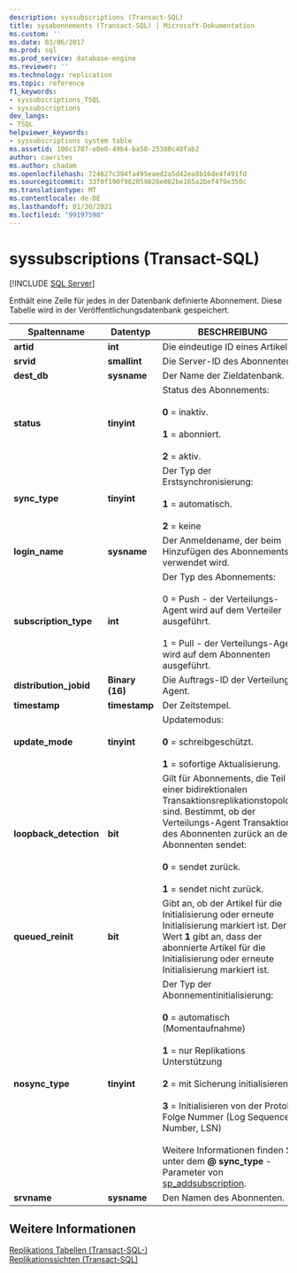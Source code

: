 ```yaml
---
description: syssubscriptions (Transact-SQL)
title: sysabonnements (Transact-SQL) | Microsoft-Dokumentation
ms.custom: ''
ms.date: 03/06/2017
ms.prod: sql
ms.prod_service: database-engine
ms.reviewer: ''
ms.technology: replication
ms.topic: reference
f1_keywords:
- syssubscriptions_TSQL
- syssubscriptions
dev_langs:
- TSQL
helpviewer_keywords:
- syssubscriptions system table
ms.assetid: 106c1707-e0e0-49b4-ba50-25380c40fab2
author: cawrites
ms.author: chadam
ms.openlocfilehash: 724627c394fa495eaed2a5d42ea8b16de4f491fd
ms.sourcegitcommit: 33f0f190f962059826e002be165a2bef4f9e350c
ms.translationtype: MT
ms.contentlocale: de-DE
ms.lasthandoff: 01/30/2021
ms.locfileid: "99197598"
---
```

# <a name="syssubscriptions-transact-sql"></a>syssubscriptions (Transact-SQL)
[!INCLUDE [SQL Server](../../includes/applies-to-version/sqlserver.md)]

  Enthält eine Zeile für jedes in der Datenbank definierte Abonnement. Diese Tabelle wird in der Veröffentlichungsdatenbank gespeichert.  
  
|Spaltenname|Datentyp|BESCHREIBUNG|  
|-----------------|---------------|-----------------|  
|**artid**|**int**|Die eindeutige ID eines Artikels.|  
|**srvid**|**smallint**|Die Server-ID des Abonnenten.|  
|**dest_db**|**sysname**|Der Name der Zieldatenbank.|  
|**status**|**tinyint**|Status des Abonnements:<br /><br /> **0** = inaktiv.<br /><br /> **1** = abonniert.<br /><br /> **2** = aktiv.|  
|**sync_type**|**tinyint**|Der Typ der Erstsynchronisierung:<br /><br /> **1** = automatisch.<br /><br /> **2** = keine|  
|**login_name**|**sysname**|Der Anmeldename, der beim Hinzufügen des Abonnements verwendet wird.|  
|**subscription_type**|**int**|Der Typ des Abonnements:<br /><br /> 0 = Push - der Verteilungs-Agent wird auf dem Verteiler ausgeführt.<br /><br /> 1 = Pull - der Verteilungs-Agent wird auf dem Abonnenten ausgeführt.|  
|**distribution_jobid**|**Binary (16)**|Die Auftrags-ID der Verteilungs-Agent.|  
|**timestamp**|**timestamp**|Der Zeitstempel.|  
|**update_mode**|**tinyint**|Updatemodus:<br /><br /> **0** = schreibgeschützt.<br /><br /> **1** = sofortige Aktualisierung.|  
|**loopback_detection**|**bit**|Gilt für Abonnements, die Teil einer bidirektionalen Transaktionsreplikationstopologie sind. Bestimmt, ob der Verteilungs-Agent Transaktionen des Abonnenten zurück an den Abonnenten sendet:<br /><br /> **0** = sendet zurück.<br /><br /> **1** = sendet nicht zurück.|  
|**queued_reinit**|**bit**|Gibt an, ob der Artikel für die Initialisierung oder erneute Initialisierung markiert ist. Der Wert **1** gibt an, dass der abonnierte Artikel für die Initialisierung oder erneute Initialisierung markiert ist.|  
|**nosync_type**|**tinyint**|Der Typ der Abonnementinitialisierung:<br /><br /> **0** = automatisch (Momentaufnahme)<br /><br /> **1** = nur Replikations Unterstützung<br /><br /> **2** = mit Sicherung initialisieren<br /><br /> **3** = Initialisieren von der Protokoll Folge Nummer (Log Sequence Number, LSN)<br /><br /> Weitere Informationen finden Sie unter dem **\@ sync_type** -Parameter von [sp_addsubscription](../../relational-databases/system-stored-procedures/sp-addsubscription-transact-sql.md).|  
|**srvname**|**sysname**|Den Namen des Abonnenten.|  
  
## <a name="see-also"></a>Weitere Informationen  
 [Replikations Tabellen &#40;Transact-SQL-&#41;](../../relational-databases/system-tables/replication-tables-transact-sql.md)   
 [Replikationssichten &#40;Transact-SQL&#41;](../../relational-databases/system-views/replication-views-transact-sql.md)  
  
  
